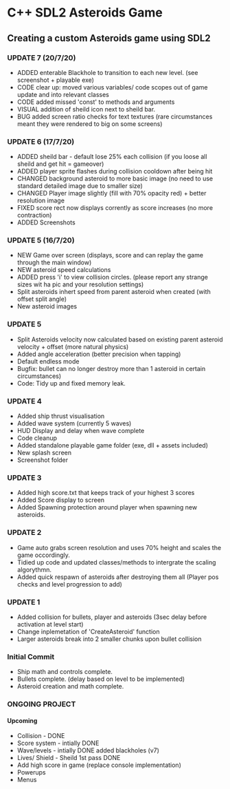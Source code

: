 # C++ SDL2 Asteroids Game

## Creating a custom Asteroids game using SDL2


### UPDATE 7 (20/7/20)
- ADDED enterable Blackhole to transition to each new level. (see screenshot + playable exe)
- CODE clear up: moved various variables/ code scopes out of game update and into relevant classes
- CODE added missed 'const' to methods and arguments
- VISUAL addition of sheild icon next to sheild bar.
- BUG added screen ratio checks for text textures (rare circumstances meant they were rendered to big on some screens)

### UPDATE 6 (17/7/20)
- ADDED sheild bar - default lose 25% each collision (if you loose all sheild and get hit = gameover)
- ADDED player sprite flashes during collision cooldown after being hit
- CHANGED background asteroid to more basic image (no need to use standard detailed image due to smaller size)
- CHANGED Player image slightly (fill with 70% opacity red) + better resolution image
- FIXED score rect now displays corrently as score increases (no more contraction)
- ADDED Screenshots

### UPDATE 5 (16/7/20)
- NEW Game over screen (displays, score and can replay the game through the main window)
- NEW asteroid speed calculations
- ADDED press 'i' to view collision circles. (please report any strange sizes wit ha pic and your resolution settings)
- Split asteroids inhert speed from parent asteroid when created (with offset split angle)
- New asteroid images

### UPDATE 5
- Split Asteroids velocity now calculated based on existing parent asteroid velocity + offset (more natural physics)
- Added angle acceleration (better precision when tapping)
- Default endless mode
- Bugfix: bullet can no longer destroy more than 1 asteroid in certain circumstances)
- Code: Tidy up and fixed memory leak.

### UPDATE 4
- Added ship thrust visualisation
- Added wave system (currently 5 waves)
- HUD Display and delay when wave complete
- Code cleanup
- Added standalone playable game folder (exe, dll + assets included)
- New splash screen
- Screenshot folder

### UPDATE 3
- Added high score.txt that keeps track of your highest 3 scores
- Added Score display to screen
- Added Spawning protection around player when spawning new asteroids. 

### UPDATE 2
- Game auto grabs screen resolution and uses 70% height and scales the game occordingly.
- Tidied up code and updated classes/methods to intergrate the scaling algorythmn.
- Added quick respawn of asteroids after destroying them all (Player pos checks and level progression to add)

### UPDATE 1
- Added collision for bullets, player and asteroids (3sec delay before activation at level start)
- Change inplemetation of 'CreateAsteroid' function
- Larger asteroids break into 2 smaller chunks upon bullet collision

### Initial Commit
- Ship math and controls complete.
- Bullets complete. (delay based on level to be implemented)
- Asteroid creation and math complete.

### ONGOING PROJECT
#### Upcoming
- Collision - DONE
- Score system - intially DONE
- Wave/levels - intially DONE added blackholes (v7)
- Lives/ Shield - Sheild 1st pass DONE
- Add high score in game (replace console implementation)
- Powerups
- Menus